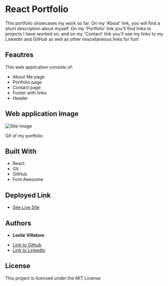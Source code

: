 # React Portfolio

This portfolio showcases my work so far. On my 'About' link, you will find a short description about myself. On my 'Portfolio' link you'll find links to projects I have worked on, and on my 'Contact' link you'll see my links to my LinkedIn and GitHub as well as other miscellaneous links for fun!

## Feautres

This web application consists of: 
 - About Me page 
 - Portfolio page
 - Contact page
 - Footer with links
 - Header 

 ## Web application Image

 ![Site image](public/Images/portfolio.gif)

 Gif of my portfolio


## Built With


* React
* Git 
* GitHub 
* Font Awesome


## Deployed Link

* [See Live Site](https://leslievill.github.io/reactportfolio/)


## Authors

* **Leslie Villatoro** 

- [Link to Github](https://github.com/leslievill)
- [Link to LinkedIn](https://www.linkedin.com/in/leslievillatoro/)



## License

This project is licensed under the MIT License 
